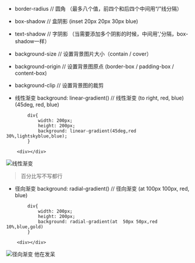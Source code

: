* border-radius // 圆角 （最多八个值，前四个和后四个中间用“/”线分隔）

* box-shadow // 盒阴影 (inset 20px 20px 30px blue)

* text-shadow // 字阴影 （当需要添加多个阴影的时候，中间用','分隔，box-shadow一样）

* background-size // 设置背景图片大小（contain / cover）

* background-origin // 设置背景图原点 (border-box / padding-box / content-box)

* background-clip // 设置背景图的裁剪

* 线性渐变
 background: linear-gradient() // 线性渐变 (to right, red, blue) (45deg, red, blue)

```
        div{
            width: 200px;
            height: 200px;
            background: linear-gradient(45deg,red 30%,lightskyblue,blue);
        }

    <div></div>
```

![线性渐变](http://upload-images.jianshu.io/upload_images/2941543-e5621b2f2229fa2f.png?imageMogr2/auto-orient/strip%7CimageView2/2/w/1240)
> 百分比写不写都行

* 径向渐变
background: radial-gradient() // 径向渐变 (at 100px 100px, red, blue)
```
        div{
            width: 200px;
            height: 200px;
            background: radial-gradient(at  50px 50px,red 10%,blue,gold)
        }

    <div></div>
```

![径向渐变 他在发呆](http://upload-images.jianshu.io/upload_images/2941543-7954f24c37681418.png?imageMogr2/auto-orient/strip%7CimageView2/2/w/1240)


